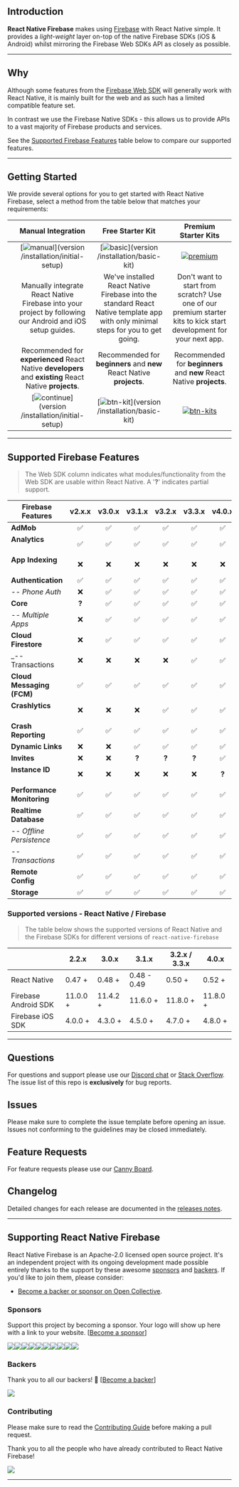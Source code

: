 ## Introduction

**React Native Firebase** makes using [Firebase](http://firebase.com) with React Native simple. It provides a _light-weight_ layer on-top of the native Firebase SDKs (iOS & Android) whilst mirroring the Firebase Web SDKs API as closely as possible.

---

## Why 

Although some features from the [Firebase Web SDK](https://www.npmjs.com/package/firebase) will generally work with React Native, it is mainly built for the web and as such has a limited compatible feature set.

In contrast we use the Firebase Native SDKs - this allows us to provide APIs to a vast majority of Firebase products and services.

See the [Supported Firebase Features](#Supported-Firebase-Features) table below to compare our supported features.

---

## Getting Started

We provide several options for you to get started with React Native Firebase, select a method from the table below that matches your requirements:

|  | Manual Integration  | Free Starter Kit | Premium Starter Kits |
|:---:|:-------------------:|:-----------------:|:--------------------:|
|  | [![manual][manual]](version /installation/initial-setup) | [![basic][basic]](version /installation/basic-kit) | [![premium][premium]](/kits) |
|  | Manually integrate React Native Firebase into your project by following our Android and iOS setup guides. | We've installed React Native Firebase into the standard React Native template app with only minimal steps for you to get going.      | Don't want to start from scratch? Use one of our premium starter kits to kick start development for your next app. |
|  | Recommended for **experienced** React Native **developers** and **existing** React Native **projects**. | Recommended for **beginners** and **new** React Native **projects**. | Recommended for **beginners** and **new** React Native **projects**. |
|  | [![continue][btn-guide]](version /installation/initial-setup) | [![btn-kit][btn-kit]](version /installation/basic-kit) | [![btn-kits][btn-kits]](/kits) |

---

## Supported Firebase Features
> The Web SDK column indicates what modules/functionality from the Web SDK are usable within React Native. A '**?**' indicates partial support.

| Firebase Features          | v2.x.x | v3.0.x | v3.1.x | v3.2.x | v3.3.x | v4.0.x | Web SDK |
| -------------------------- | :----: | :----: | :----: | :----: | :----: | :----: | :-----: |
| **AdMob**                  |   ✅   |   ✅   |   ✅   |   ✅   |   ✅   |   ✅   |   ❌   |
| **Analytics**              |   ✅   |   ✅   |   ✅   |   ✅   |   ✅   |   ✅   |   ❌   |
| **App Indexing**           |   ❌   |   ❌   |   ❌   |   ❌   |   ❌   |   ❌   |   ❌   |
| **Authentication**         |   ✅   |   ✅   |   ✅   |   ✅   |   ✅   |   ✅   |   ✅   |
| _-- Phone Auth_            |   ❌   |   ✅   |   ✅   |   ✅   |   ✅   |   ✅   |   ❌   |
| **Core**                   | **?**  |   ✅   |   ✅   |   ✅   |   ✅   |   ✅   |   ✅   |
|  _-- Multiple Apps_        |   ❌   |   ✅   |   ✅   |   ✅   |   ✅   |   ✅   |   ✅   |
| **Cloud Firestore**        |   ❌   |   ✅   |   ✅   |   ✅   |   ✅   |   ✅   | **?**  |
|  _-- Transactions          |   ❌   |   ❌   |   ❌   |   ❌   |   ✅   |   ✅   |   ✅   |   
| **Cloud Messaging (FCM)**  |   ✅   |   ✅   |   ✅   |   ✅   |   ✅   |   ✅   |   ❌   |
| **Crashlytics**            |   ❌   |   ❌   |   ❌   |   ✅   |   ✅   |   ✅   |   ❌   |
| **Crash Reporting**        |   ✅   |   ✅   |   ✅   |   ✅   |   ✅   |   ✅   |   ❌   |
| **Dynamic Links**          |   ❌   |   ❌   |   ✅   |   ✅   |   ✅   |   ✅   |   ❌   |
| **Invites**                |   ❌   |   ❌   | **?** |  **?** |  **?** |   ✅   |   ❌   |
| **Instance ID**            |   ❌   |   ❌   |   ❌   |   ❌   |   ❌   | **?** |   ❌   |
| **Performance Monitoring** |   ✅   |   ✅   |   ✅   |   ✅   |   ✅   |   ✅   |   ❌   |
| **Realtime Database**      |   ✅   |   ✅   |   ✅   |   ✅   |   ✅   |   ✅   |   ✅   |
| _-- Offline Persistence_   |   ✅   |   ✅   |   ✅   |   ✅   |   ✅   |   ✅   | **?**  |
| _-- Transactions_          |   ✅   |   ✅   |   ✅   |   ✅   |   ✅   |   ✅   |   ✅   |
| **Remote Config**          |   ✅   |   ✅   |   ✅   |   ✅   |   ✅   |   ✅   |   ❌   |
| **Storage**                |   ✅   |   ✅   |   ✅   |   ✅   |   ✅   |   ✅   | **?**  |


### Supported versions - React Native / Firebase

> The table below shows the supported versions of React Native and the Firebase SDKs for different versions of `react-native-firebase`

|                        | 2.2.x           | 3.0.x    |  3.1.x      |  3.2.x / 3.3.x  |  4.0.x   |
|------------------------|-----------------|----------|-------------|-----------------|----------|
| React Native           | 0.47 +          | 0.48 +   | 0.48 - 0.49 | 0.50 +          | 0.52 +   |
| Firebase Android SDK   | 11.0.0 +        | 11.4.2 + | 11.6.0 +    | 11.8.0 +        | 11.8.0 + |
| Firebase iOS SDK       | 4.0.0 +         | 4.3.0 +  | 4.5.0 +     | 4.7.0 +         | 4.8.0 +  |

---

## Questions

For questions and support please use our [Discord chat](https://discord.gg/C9aK28N) or [Stack Overflow](https://stackoverflow.com/questions/tagged/react-native-firebase). The issue list of this repo is **exclusively** for bug reports.

## Issues

Please make sure to complete the issue template before opening an issue. Issues not conforming to the guidelines may be closed immediately.

## Feature Requests

For feature requests please use our [Canny Board](http://invertase.link/requests).

## Changelog

Detailed changes for each release are documented in the [releases notes](https://github.com/invertase/react-native-firebase/releases).

---

## Supporting React Native Firebase

React Native Firebase is an Apache-2.0 licensed open source project. It's an independent project with its ongoing development made possible entirely thanks to the support by these awesome [sponsors](#sponsors) and [backers](#backers). If you'd like to join them, please consider:

- [Become a backer or sponsor on Open Collective](https://opencollective.com/react-native-firebase).

### Sponsors

Support this project by becoming a sponsor. Your logo will show up here with a link to your website. [[Become a sponsor](https://opencollective.com/react-native-firebase#sponsor)]

<a href="https://opencollective.com/react-native-firebase/sponsor/0/website" target="_blank"><img src="https://opencollective.com/react-native-firebase/sponsor/0/avatar.svg"></a><a href="https://opencollective.com/react-native-firebase/sponsor/1/website" target="_blank"><img src="https://opencollective.com/react-native-firebase/sponsor/1/avatar.svg"></a><a href="https://opencollective.com/react-native-firebase/sponsor/2/website" target="_blank"><img src="https://opencollective.com/react-native-firebase/sponsor/2/avatar.svg"></a><a href="https://opencollective.com/react-native-firebase/sponsor/3/website" target="_blank"><img src="https://opencollective.com/react-native-firebase/sponsor/3/avatar.svg"></a><a href="https://opencollective.com/react-native-firebase/sponsor/4/website" target="_blank"><img src="https://opencollective.com/react-native-firebase/sponsor/4/avatar.svg"></a><a href="https://opencollective.com/react-native-firebase/sponsor/5/website" target="_blank"><img src="https://opencollective.com/react-native-firebase/sponsor/5/avatar.svg"></a><a href="https://opencollective.com/react-native-firebase/sponsor/6/website" target="_blank"><img src="https://opencollective.com/react-native-firebase/sponsor/6/avatar.svg"></a><a href="https://opencollective.com/react-native-firebase/sponsor/7/website" target="_blank"><img src="https://opencollective.com/react-native-firebase/sponsor/7/avatar.svg"></a><a href="https://opencollective.com/react-native-firebase/sponsor/8/website" target="_blank"><img src="https://opencollective.com/react-native-firebase/sponsor/8/avatar.svg"></a><a href="https://opencollective.com/react-native-firebase/sponsor/9/website" target="_blank"><img src="https://opencollective.com/react-native-firebase/sponsor/9/avatar.svg"></a>

### Backers

Thank you to all our backers! 🙏 [[Become a backer](https://opencollective.com/react-native-firebase#backer)]

<a href="https://opencollective.com/react-native-firebase#backers" target="_blank"><img src="https://opencollective.com/react-native-firebase/backers.svg?width=890"></a>

### Contributing

Please make sure to read the [Contributing Guide](https://github.com/invertase/react-native-firebase/blob/master/CONTRIBUTING.md) before making a pull request.

Thank you to all the people who have already contributed to React Native Firebase!

<a href="graphs/contributors"><img src="https://opencollective.com/react-native-firebase/contributors.svg?width=890" /></a>

<hr>

[manual]: https://rnfirebase.io/static/media/docs-vector.cb67f7d6.png "Recommended for experienced React Native developers and existing React Native projects."
[basic]: https://rnfirebase.io/static/media/starter-project-vector.e45d010a.png "Recommended for beginners and new React Native projects."
[premium]: https://rnfirebase.io/static/media/premium-kits-vector.dc0245df.png "Recommended for beginners and new React Native projects."
[btn-guide]: https://i.imgur.com/Tmp5hku.png "View the integration guide"
[btn-kit]: https://i.imgur.com/N7GUGXo.png "Go to the basic starter kit repo"
[btn-kits]: https://i.imgur.com/1rmzlpV.png "Go to the basic starter kit repo"

